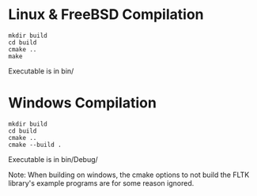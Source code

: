# Linux & FreeBSD Compilation
```
mkdir build
cd build
cmake ..
make
```
Executable is in bin/
# Windows Compilation
```
mkdir build
cd build
cmake ..
cmake --build .
```
Executable is in bin/Debug/

Note: When building on windows, the cmake options to not build the FLTK library's example programs are for some reason ignored.
